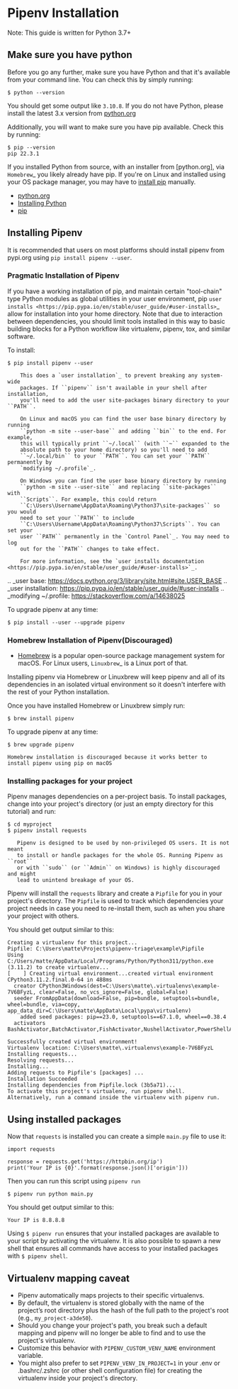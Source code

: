 # Pipenv Installation

Note: This guide is written for Python 3.7+


## Make sure you have python

Before you go any further, make sure you have Python and that it's available
from your command line. You can check this by simply running:

    $ python --version

You should get some output like ``3.10.8``. If you do not have Python, please
install the latest 3.x version from [python.org](https://python.org)

Additionally, you will want to make sure you have pip available.
Check this by running:

    $ pip --version
    pip 22.3.1

If you installed Python from source, with an installer from [python.org], via `Homebrew`_ you likely already have pip.
If you're on Linux and installed using your OS package manager, you may have to [install pip](https://pip.pypa.io/en/stable/installing/) manually.

* [python.org](https://python.org)
* [Installing Python](https://wiki.python.org/moin/BeginnersGuide/Download)
* [pip](https://pypi.org/project/pip/)



## Installing Pipenv

It is recommended that users on most platforms should install pipenv from pypi.org using ``pip install pipenv --user``.


### Pragmatic Installation of Pipenv

If you have a working installation of pip, and maintain certain "tool-chain" type Python modules as global utilities in your user environment, pip `user installs <https://pip.pypa.io/en/stable/user_guide/#user-installs>`_ allow for installation into your home directory. Note that due to interaction between dependencies, you should limit tools installed in this way to basic building blocks for a Python workflow like virtualenv, pipenv, tox, and similar software.

To install:

    $ pip install pipenv --user

```{note}
    This does a `user installation`_ to prevent breaking any system-wide
    packages. If ``pipenv`` isn't available in your shell after installation,
    you'll need to add the user site-packages binary directory to your ``PATH``.

    On Linux and macOS you can find the user base binary directory by running
    ``python -m site --user-base`` and adding ``bin`` to the end. For example,
    this will typically print ``~/.local`` (with ``~`` expanded to the
    absolute path to your home directory) so you'll need to add
    ``~/.local/bin`` to your ``PATH``. You can set your ``PATH`` permanently by
    `modifying ~/.profile`_.

    On Windows you can find the user base binary directory by running
    ``python -m site --user-site`` and replacing ``site-packages`` with
    ``Scripts``. For example, this could return
    ``C:\Users\Username\AppData\Roaming\Python37\site-packages`` so you would
    need to set your ``PATH`` to include
    ``C:\Users\Username\AppData\Roaming\Python37\Scripts``. You can set your
    user ``PATH`` permanently in the `Control Panel`_. You may need to log
    out for the ``PATH`` changes to take effect.

    For more information, see the `user installs documentation <https://pip.pypa.io/en/stable/user_guide/#user-installs>`_.
```

.. _user base: https://docs.python.org/3/library/site.html#site.USER_BASE
.. _user installation: https://pip.pypa.io/en/stable/user_guide/#user-installs
.. _modifying ~/.profile: https://stackoverflow.com/a/14638025


To upgrade pipenv at any time:

    $ pip install --user --upgrade pipenv



### Homebrew Installation of Pipenv(Discouraged)
* [Homebrew](https://brew.sh) is a popular open-source package management system for macOS. For Linux users, `Linuxbrew`_  is a Linux port of that.

Installing pipenv via Homebrew or Linuxbrew will keep pipenv and all of its dependencies in
an isolated virtual environment so it doesn't interfere with the rest of your
Python installation.

Once you have installed Homebrew or Linuxbrew simply run:

    $ brew install pipenv

To upgrade pipenv at any time:

    $ brew upgrade pipenv

```{note}
Homebrew installation is discouraged because it works better to install pipenv using pip on macOS
```

### Installing packages for your project

Pipenv manages dependencies on a per-project basis. To install packages,
change into your project's directory (or just an empty directory for this
tutorial) and run:

    $ cd myproject
    $ pipenv install requests

```{note}
   Pipenv is designed to be used by non-privileged OS users. It is not meant
   to install or handle packages for the whole OS. Running Pipenv as ``root``
   or with ``sudo`` (or ``Admin`` on Windows) is highly discouraged and might
   lead to unintend breakage of your OS.
```

Pipenv will install the `requests` library and create a ``Pipfile``
for you in your project's directory. The ``Pipfile`` is used to track which
dependencies your project needs in case you need to re-install them, such as
when you share your project with others.

You should get output similar to this:

    Creating a virtualenv for this project...
    Pipfile: C:\Users\matte\Projects\pipenv-triage\example\Pipfile
    Using C:/Users/matte/AppData/Local/Programs/Python/Python311/python.exe (3.11.2) to create virtualenv...
    [    ] Creating virtual environment...created virtual environment CPython3.11.2.final.0-64 in 488ms
      creator CPython3Windows(dest=C:\Users\matte\.virtualenvs\example-7V6BFyzL, clear=False, no_vcs_ignore=False, global=False)
      seeder FromAppData(download=False, pip=bundle, setuptools=bundle, wheel=bundle, via=copy, app_data_dir=C:\Users\matte\AppData\Local\pypa\virtualenv)
        added seed packages: pip==23.0, setuptools==67.1.0, wheel==0.38.4
      activators BashActivator,BatchActivator,FishActivator,NushellActivator,PowerShellActivator,PythonActivator

    Successfully created virtual environment!
    Virtualenv location: C:\Users\matte\.virtualenvs\example-7V6BFyzL
    Installing requests...
    Resolving requests...
    Installing...
    Adding requests to Pipfile's [packages] ...
    Installation Succeeded
    Installing dependencies from Pipfile.lock (3b5a71)...
    To activate this project's virtualenv, run pipenv shell.
    Alternatively, run a command inside the virtualenv with pipenv run.

## Using installed packages

Now that ``requests`` is installed you can create a simple ``main.py`` file to use it:

```
import requests

response = requests.get('https://httpbin.org/ip')
print('Your IP is {0}'.format(response.json()['origin']))
```
Then you can run this script using ``pipenv run``

    $ pipenv run python main.py

You should get output similar to this:

    Your IP is 8.8.8.8

Using ``$ pipenv run`` ensures that your installed packages are available to
your script by activating the virtualenv. It is also possible to spawn a new shell
that ensures all commands have access to your installed packages with ``$ pipenv shell``.


## Virtualenv mapping caveat

- Pipenv automatically maps projects to their specific virtualenvs.
- By default, the virtualenv is stored globally with the name of the project’s root directory plus the hash of the full path to the project's root (e.g., ``my_project-a3de50``).
- Should you change your project's path, you break such a default mapping and pipenv will no longer be able to find and to use the project's virtualenv.
- Customize this behavior with ``PIPENV_CUSTOM_VENV_NAME`` environment variable.
- You might also prefer to set ``PIPENV_VENV_IN_PROJECT=1`` in your .env or .bashrc/.zshrc (or other shell configuration file) for creating the virtualenv inside your project's directory.
